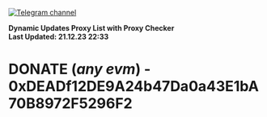 [![Telegram channel](https://img.shields.io/endpoint?url=https://runkit.io/damiankrawczyk/telegram-badge/branches/master?url=https://t.me/n4z4v0d)](https://t.me/n4z4v0d) 

**Dynamic Updates Proxy List with Proxy Checker**  
**Last Updated: 21.12.23 22:33**

# DONATE (_any evm_) - 0xDEADf12DE9A24b47Da0a43E1bA70B8972F5296F2
